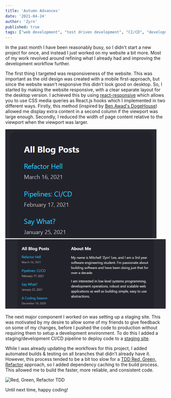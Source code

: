 ```yaml
---
title: 'Autumn Advances'
date: '2021-04-24'
author: 'Zyrn'
published: true
tags: ["web development", "test driven development", "CI/CD", "development operation"]
---
```


In the past month I have been reasonably busy, so I didn't start a new project for once, and instead I just worked on my website a bit more. Most of my work revolved around refining what I already had and improving the development workflow further.

The first thing I targeted was responsiveness of the website. This was important as the old design was created with a mobile first-approach, but since the website wasn't responsive this didn't look good on desktop. So, I started by making the website responsive, with a clear separate layout for the desktop version. I achieved this by using [react-responsive][1] which allows you to use CSS media queries as React.js hooks which I implemented in two different ways. Firstly, this method (inspired by [Ben Awad's DogeHouse][2]) allowed me display extra content in a second column if the viewport was large enough. Secondly, I reduced the width of page content relative to the viewport when the viewport was larger.

![Mobile Layout][5]
![Desktop Layout][6]

The next major component I worked on was setting up a staging site. This was motivated by my desire to allow some of my friends to give feedback on some of my changes, before I pushed the code to production without requiring them to setup a development environment. To do this I added a staging/development CI/CD pipeline to deploy code to a [staging site][3].

While I was already updating the workflows for this project, I added automated builds & testing on all branches that didn't already have it. However, this process tended to be a bit too slow for a [TDD Red, Green, Refactor][4] approach, so I added dependency caching to the build process. This allowed me to build the faster, more reliable, and consistent code.

![Red, Green, Refactor TDD][7]

Until next time, happy coding!

<style>
    article img {
        display: block;
        margin: auto;
        max-width: 100%;
        max-height: 25rem;
    }
</style>

[1]: https://www.npmjs.com/package/react-responsive "NPM react-responsive"
[2]: https://github.com/benawad/dogehouse "DogeHouse Github"
[3]: https://staging.zyrn.dev "Zyrn.Dev Staging Environment"
[4]: https://www.codecademy.com/articles/tdd-red-green-refactor "Test-Driven Development: Red, Green, Refactor"
[5]: /images/autumn_advances/single_column.png "Mobile Layout"
[6]: /images/autumn_advances/two_columns.png "Desktop Layout"
[7]: https://content.codecademy.com/programs/tdd-js/articles/red-green-refactor-tdd.png "Red, Green, Refactor"